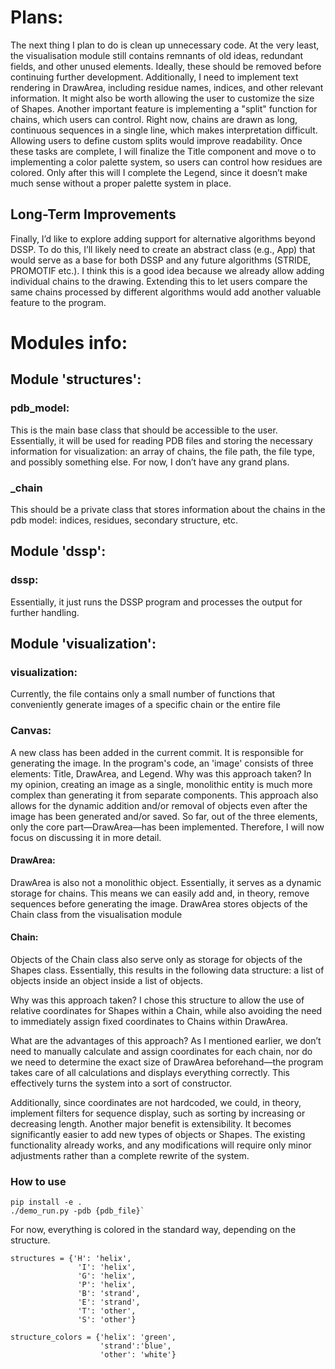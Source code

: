 # Plans:
The next thing I plan to do is clean up unnecessary code. At the very least,
the visualisation module still contains remnants of old ideas, redundant fields,
and other unused elements. Ideally, these should be removed before continuing
further development.
Additionally, I need to implement text rendering in DrawArea, including residue names,
indices, and other relevant information. It might also be worth allowing the user to
customize the size of Shapes.
Another important feature is implementing a "split" function for chains,
which users can control. Right now, chains are drawn as long, continuous
sequences in a single line, which makes interpretation difficult.
Allowing users to define custom splits would improve readability.
Once these tasks are complete, I will finalize the Title component and move o
to implementing a color palette system, so users can control how residues are colored.
Only after this will I complete the Legend, since it doesn’t make much sense without
a proper palette system in place.
## Long-Term Improvements
Finally, I’d like to explore adding support for alternative algorithms beyond DSSP.
To do this, I’ll likely need to create an abstract class (e.g., App) that would serve
as a base for both DSSP and any future algorithms (STRIDE, PROMOTIF etc.). I think this
is a good idea because we already allow adding individual chains to the drawing.
Extending this to let users compare the same chains processed by different algorithms
would add another valuable feature to the program.
# Modules info:
## Module 'structures':
### pdb_model:
This is the main base class that should be accessible to the user. Essentially,
it will be used for reading PDB files and storing the necessary information for
visualization: an array of chains, the file path, the file type, and possibly
something else. For now, I don’t have any grand plans.
### _chain
This should be a private class that stores information about the chains in the
pdb model: indices, residues, secondary structure, etc.
## Module 'dssp':
### dssp:
Essentially, it just runs the DSSP program and processes the output for further handling.
## Module 'visualization':
### visualization:
Currently, the file contains only a small number of functions that conveniently generate
images of a specific chain or the entire file
### Canvas:
A new class has been added in the current commit. It is responsible for generating the image.
In the program's code, an 'image' consists of three elements: Title, DrawArea, and Legend.
Why was this approach taken? In my opinion, creating an image as a single, monolithic entity
is much more complex than generating it from separate components. This approach also allows for
the dynamic addition and/or removal of objects even after the image has been generated and/or saved.
So far, out of the three elements, only the core part—DrawArea—has been implemented.
Therefore, I will now focus on discussing it in more detail.
#### DrawArea:
DrawArea is also not a monolithic object. Essentially, it serves as a dynamic storage for chains.
This means we can easily add and, in theory, remove sequences before generating the image.
DrawArea stores objects of the Chain class from the visualisation module
#### Chain:
Objects of the Chain class also serve only as storage for objects of the Shapes class.
Essentially, this results in the following data structure: a list of objects inside an object inside a list of objects.

Why was this approach taken?
I chose this structure to allow the use of relative coordinates for Shapes within a Chain,
while also avoiding the need to immediately assign fixed coordinates to Chains within DrawArea.

What are the advantages of this approach?
As I mentioned earlier, we don’t need to manually calculate and assign coordinates for each chain,
nor do we need to determine the exact size of DrawArea beforehand—the program takes care of all
calculations and displays everything correctly. This effectively turns the system into a sort of constructor.

Additionally, since coordinates are not hardcoded, we could, in theory, implement filters for sequence display,
such as sorting by increasing or decreasing length. Another major benefit is extensibility. It becomes significantly
easier to add new types of objects or Shapes. The existing functionality already works, and any
modifications will require only minor adjustments rather than a complete rewrite of the system.
### How to use
```
pip install -e .
./demo_run.py -pdb {pdb_file}`
```
For now, everything is colored in the standard way, depending on the structure.
```
structures = {'H': 'helix',
               'I': 'helix',
               'G': 'helix',
               'P': 'helix',
               'B': 'strand',
               'E': 'strand',
               'T': 'other',
               'S': 'other'}
				  
structure_colors = {'helix': 'green',
                    'strand':'blue',
                    'other': 'white'}
```
